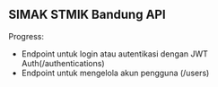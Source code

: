 ## SIMAK STMIK Bandung API

Progress:
- Endpoint untuk login atau autentikasi dengan JWT Auth(/authentications)
- Endpoint untuk mengelola akun pengguna (/users)
